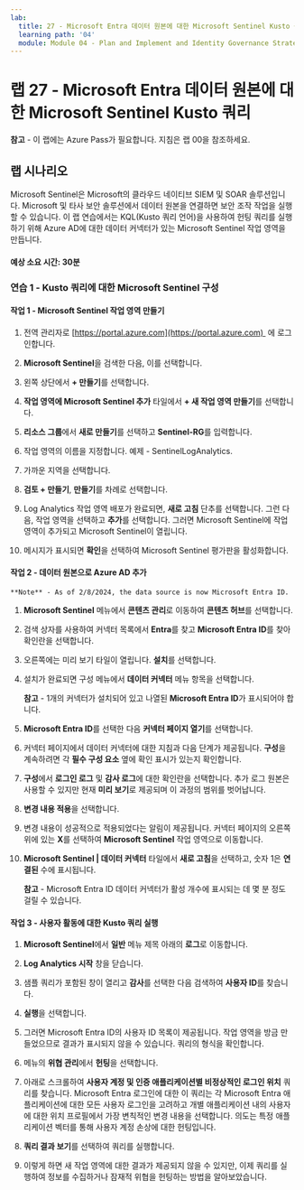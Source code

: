 ```yaml
---
lab:
  title: 27 - Microsoft Entra 데이터 원본에 대한 Microsoft Sentinel Kusto 쿼리
  learning path: '04'
  module: Module 04 - Plan and Implement and Identity Governance Strategy
---
```


# 랩 27 - Microsoft Entra 데이터 원본에 대한 Microsoft Sentinel Kusto 쿼리

**참고** - 이 랩에는 Azure Pass가 필요합니다. 지침은 랩 00을 참조하세요.

## 랩 시나리오

Microsoft Sentinel은 Microsoft의 클라우드 네이티브 SIEM 및 SOAR 솔루션입니다.  Microsoft 및 타사 보안 솔루션에서 데이터 원본을 연결하면 보안 조작 작업을 실행할 수 있습니다.  이 랩 연습에서는 KQL(Kusto 쿼리 언어)을 사용하여 헌팅 쿼리를 실행하기 위해 Azure AD에 대한 데이터 커넥터가 있는 Microsoft Sentinel 작업 영역을 만듭니다. 

#### 예상 소요 시간: 30분

### 연습 1 - Kusto 쿼리에 대한 Microsoft Sentinel 구성

#### 작업 1 - Microsoft Sentinel 작업 영역 만들기

1. 전역 관리자로 [https://portal.azure.com](https://portal.azure.com)  에 로그인합니다.

1. **Microsoft Sentinel**을 검색한 다음, 이를 선택합니다. 

1. 왼쪽 상단에서 **+ 만들기**를 선택합니다.

1. **작업 영역에 Microsoft Sentinel 추가** 타일에서 **+ 새 작업 영역 만들기**를 선택합니다.

1. **리소스 그룹**에서 **새로 만들기**를 선택하고 **Sentinel-RG**를 입력합니다.

1. 작업 영역의 이름을 지정합니다.  예제 - SentinelLogAnalytics.

1. 가까운 지역을 선택합니다.

1. **검토 + 만들기**, **만들기**를 차례로 선택합니다.

1. Log Analytics 작업 영역 배포가 완료되면, **새로 고침** 단추를 선택합니다. 그런 다음, 작업 영역을 선택하고 **추가**를 선택합니다.  그러면 Microsoft Sentinel에 작업 영역이 추가되고 Microsoft Sentinel이 열립니다.

1. 메시지가 표시되면 **확인**을 선택하여 Microsoft Sentinel 평가판을 활성화합니다.

#### 작업 2 - 데이터 원본으로 Azure AD 추가
    **Note** - As of 2/8/2024, the data source is now Microsoft Entra ID.

1. **Microsoft Sentinel** 메뉴에서 **콘텐츠 관리**로 이동하여 **콘텐츠 허브**를 선택합니다.

1. 검색 상자를 사용하여 커넥터 목록에서 **Entra**를 찾고 **Microsoft Entra ID**를 찾아 확인란을 선택합니다.

1. 오른쪽에는 미리 보기 타일이 열립니다.  **설치**를 선택합니다.

1. 설치가 완료되면 구성 메뉴에서 **데이터 커넥터** 메뉴 항목을 선택합니다.

    **참고** - 1개의 커넥터가 설치되어 있고 나열된 **Microsoft Entra ID**가 표시되어야 합니다.

1. **Microsoft Entra ID**를 선택한 다음 **커넥터 페이지 열기**를 선택합니다.

1. 커넥터 페이지에서 데이터 커넥터에 대한 지침과 다음 단계가 제공됩니다. **구성**을 계속하려면 각 **필수 구성 요소** 옆에 확인 표시가 있는지 확인합니다.

1. **구성**에서 **로그인 로그** 및 **감사 로그**에 대한 확인란을 선택합니다. 추가 로그 원본은 사용할 수 있지만 현재 **미리 보기**로 제공되며 이 과정의 범위를 벗어납니다.

1. **변경 내용 적용**을 선택합니다. 

1. 변경 내용이 성공적으로 적용되었다는 알림이 제공됩니다. 커넥터 페이지의 오른쪽 위에 있는 **X**를 선택하여 **Microsoft Sentinel** 작업 영역으로 이동합니다.

1. **Microsoft Sentinel | 데이터 커넥터** 타일에서 **새로 고침**을 선택하고, 숫자 1은 **연결된** 수에 표시됩니다.

   **참고** - Microsoft Entra ID 데이터 커넥터가 활성 개수에 표시되는 데 몇 분 정도 걸릴 수 있습니다. 

#### 작업 3 - 사용자 활동에 대한 Kusto 쿼리 실행

1. **Microsoft Sentinel**에서 **일반** 메뉴 제목 아래의 **로그**로 이동합니다.

1. **Log Analytics 시작** 창을 닫습니다.

1. 샘플 쿼리가 포함된 창이 열리고 **감사**를 선택한 다음 검색하여 **사용자 ID**를 찾습니다.

1. **실행**을 선택합니다. 

1. 그러면 Microsoft Entra ID의 사용자 ID 목록이 제공됩니다.  작업 영역을 방금 만들었으므로 결과가 표시되지 않을 수 있습니다.  쿼리의 형식을 확인합니다.

1. 메뉴의 **위협 관리**에서 **헌팅**을 선택합니다. 

1. 아래로 스크롤하여 **사용자 계정 및 인증 애플리케이션별 비정상적인 로그인 위치** 쿼리를 찾습니다.  Microsoft Entra 로그인에 대한 이 쿼리는 각 Microsoft Entra 애플리케이션에 대한 모든 사용자 로그인을 고려하고 개별 애플리케이션 내의 사용자에 대한 위치 프로필에서 가장 변칙적인 변경 내용을 선택합니다. 의도는 특정 애플리케이션 벡터를 통해 사용자 계정 손상에 대한 헌팅입니다. 

1. **쿼리 결과 보기**를 선택하여 쿼리를 실행합니다.

1. 이렇게 하면 새 작업 영역에 대한 결과가 제공되지 않을 수 있지만, 이제 쿼리를 실행하여 정보를 수집하거나 잠재적 위협을 헌팅하는 방법을 알아보았습니다.
